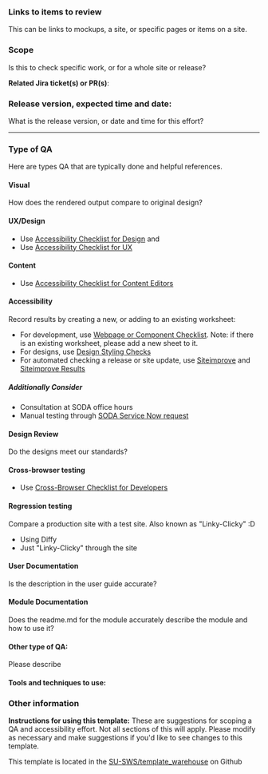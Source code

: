 
### Links to items to review
This can be links to mockups, a site, or specific pages or items on a site.

### Scope

Is this to check specific work, or for a whole site or release?

**Related Jira ticket(s) or PR(s)**:

### Release version, expected time and date:

What is the release version, or date and time for this effort?

---

### Type of QA
Here are types QA that are typically done and helpful references.

#### Visual
How does the rendered output compare to original design?

#### UX/Design
* Use [Accessibility Checklist for Design](https://docs.google.com/document/d/1jJ7b4LtLuOczLMEg-R13k5faCIRhNgaaRrsOpz3j4Vs/edit?usp=sharing) and
* Use [Accessibility Checklist for UX](https://drive.google.com/open?id=1_oGHslDaq3X9jkxeOprbVjZtePgViFxY5Z9opLcz3zI)

#### Content
* Use [Accessibility Checklist for Content Editors](https://drive.google.com/open?id=1aLWZhKQvNpCGJeUpRJjvoJ1yFn87RnhYPYEvs9IcG9U)

#### Accessibility
Record results by creating a new, or adding to an existing worksheet:
* For development, use [Webpage or Component Checklist](https://docs.google.com/spreadsheets/d/1HepsUhbGZtvBhdIDK4o2odPRzxXToGsR0amgwjZLKHg/edit#gid=542018287). Note: if there is an existing worksheet, please add a new sheet to it.
* For designs, use [Design Styling Checks](https://docs.google.com/spreadsheets/d/1HepsUhbGZtvBhdIDK4o2odPRzxXToGsR0amgwjZLKHg/edit#gid=1657689505)
* For automated checking a release or site update, use [Siteimprove](https://siteimprove.stanford.edu/) and [Siteimprove Results](https://docs.google.com/spreadsheets/d/1HepsUhbGZtvBhdIDK4o2odPRzxXToGsR0amgwjZLKHg/edit#gid=1701573318)

##### Additionally Consider
* Consultation at SODA office hours
* Manual testing through [SODA Service Now request](https://stanford.service-now.com/it_services?id=sc_cat_item&sys_id=94f4a80edbb5041cb9dc9447db96194a)

#### Design Review
Do the designs meet our standards?

#### Cross-browser testing
* Use [Cross-Browser Checklist for Developers](https://docs.google.com/document/d/1d9OVRSZamQcXeN0pRoqP0bliFjR6_1NXmpLIa3Prerg/edit?usp=sharing)

#### Regression testing
Compare a production site with a test site. Also known as "Linky-Clicky" :D
* Using Diffy
* Just "Linky-Clicky" through the site

#### User Documentation
Is the description in the user guide accurate?

#### Module Documentation
Does the readme.md for the module accurately describe the module and how to use it?

#### Other type of QA:
Please describe


#### Tools and techniques to use:

### Other information

**Instructions for using this template:**
These are suggestions for scoping a QA and accessibility effort. Not all sections of this will apply. Please modify as necessary and make suggestions if you'd like to see changes to this template.

This template is located in the [SU-SWS/template_warehouse](https://github.com/SU-SWS/template_warehouse) on Github
